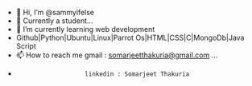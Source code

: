 - 👋 Hi, I’m @sammyifelse
- 👀 Currently a student...
- 🌱 I’m currently learning web development
- Github|Python|Ubuntu|Linux|Parrot Os|HTML|CSS|C|MongoDb|Java Script
- 📫 How to reach me    gmail : somarjeetthakuria@gmail.com ...
-                        linkedin : Somarjeet Thakuria

<!---
sammyifelse/sammyifelse is a ✨ special ✨ repository because  `Its my first accound as a fresher in this coding world...
Looking forward to contribute on more and more open source projects and making projects too

